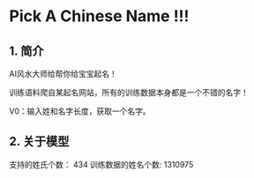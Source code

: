 # Pick A Chinese Name !!!

## 1. 简介
AI风水大师给帮你给宝宝起名！

训练语料爬自某起名网站，所有的训练数据本身都是一个不错的名字！

V0：输入姓和名字长度，获取一个名字。

## 2. 关于模型

支持的姓氏个数：  434
训练数据的姓名个数: 1310975


